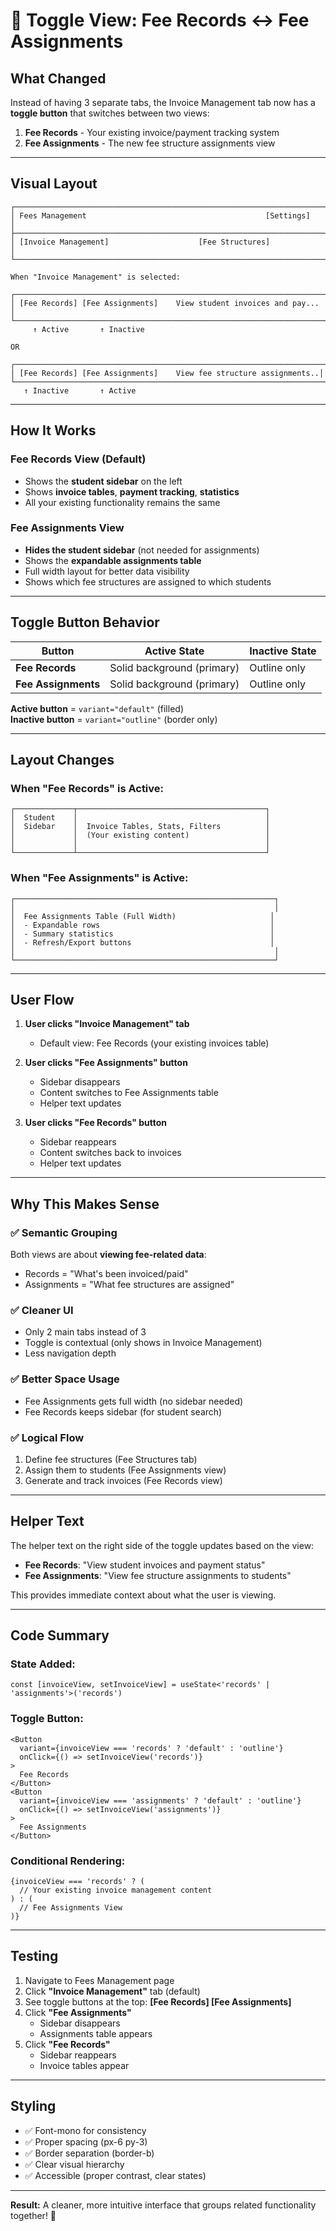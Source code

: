 # 🔄 Toggle View: Fee Records ↔️ Fee Assignments

## What Changed

Instead of having 3 separate tabs, the Invoice Management tab now has a **toggle button** that switches between two views:

1. **Fee Records** - Your existing invoice/payment tracking system
2. **Fee Assignments** - The new fee structure assignments view

---

## Visual Layout

```
┌─────────────────────────────────────────────────────────────────────┐
│ Fees Management                                        [Settings]    │
├─────────────────────────────────────────────────────────────────────┤
│ [Invoice Management]                    [Fee Structures]            │
└─────────────────────────────────────────────────────────────────────┘

When "Invoice Management" is selected:

┌─────────────────────────────────────────────────────────────────────┐
│ [Fee Records] [Fee Assignments]    View student invoices and pay... │
└─────────────────────────────────────────────────────────────────────┘
     ↑ Active       ↑ Inactive

OR

┌─────────────────────────────────────────────────────────────────────┐
│ [Fee Records] [Fee Assignments]    View fee structure assignments..│
└─────────────────────────────────────────────────────────────────────┘
   ↑ Inactive       ↑ Active
```

---

## How It Works

### **Fee Records View (Default)**
- Shows the **student sidebar** on the left
- Shows **invoice tables**, **payment tracking**, **statistics**
- All your existing functionality remains the same

### **Fee Assignments View**
- **Hides the student sidebar** (not needed for assignments)
- Shows the **expandable assignments table**
- Full width layout for better data visibility
- Shows which fee structures are assigned to which students

---

## Toggle Button Behavior

| Button | Active State | Inactive State |
|--------|--------------|----------------|
| **Fee Records** | Solid background (primary) | Outline only |
| **Fee Assignments** | Solid background (primary) | Outline only |

**Active button** = `variant="default"` (filled)  
**Inactive button** = `variant="outline"` (border only)

---

## Layout Changes

### When "Fee Records" is Active:
```
┌─────────────┬──────────────────────────────────────────┐
│  Student    │                                          │
│  Sidebar    │  Invoice Tables, Stats, Filters          │
│             │  (Your existing content)                 │
│             │                                          │
└─────────────┴──────────────────────────────────────────┘
```

### When "Fee Assignments" is Active:
```
┌──────────────────────────────────────────────────────────┐
│                                                          │
│  Fee Assignments Table (Full Width)                     │
│  - Expandable rows                                      │
│  - Summary statistics                                   │
│  - Refresh/Export buttons                               │
│                                                          │
└──────────────────────────────────────────────────────────┘
```

---

## User Flow

1. **User clicks "Invoice Management" tab**
   - Default view: Fee Records (your existing invoices table)

2. **User clicks "Fee Assignments" button**
   - Sidebar disappears
   - Content switches to Fee Assignments table
   - Helper text updates

3. **User clicks "Fee Records" button**
   - Sidebar reappears
   - Content switches back to invoices
   - Helper text updates

---

## Why This Makes Sense

### ✅ **Semantic Grouping**
Both views are about **viewing fee-related data**:
- Records = "What's been invoiced/paid"
- Assignments = "What fee structures are assigned"

### ✅ **Cleaner UI**
- Only 2 main tabs instead of 3
- Toggle is contextual (only shows in Invoice Management)
- Less navigation depth

### ✅ **Better Space Usage**
- Fee Assignments gets full width (no sidebar needed)
- Fee Records keeps sidebar (for student search)

### ✅ **Logical Flow**
1. Define fee structures (Fee Structures tab)
2. Assign them to students (Fee Assignments view)
3. Generate and track invoices (Fee Records view)

---

## Helper Text

The helper text on the right side of the toggle updates based on the view:

- **Fee Records**: "View student invoices and payment status"
- **Fee Assignments**: "View fee structure assignments to students"

This provides immediate context about what the user is viewing.

---

## Code Summary

### State Added:
```tsx
const [invoiceView, setInvoiceView] = useState<'records' | 'assignments'>('records')
```

### Toggle Button:
```tsx
<Button
  variant={invoiceView === 'records' ? 'default' : 'outline'}
  onClick={() => setInvoiceView('records')}
>
  Fee Records
</Button>
<Button
  variant={invoiceView === 'assignments' ? 'default' : 'outline'}
  onClick={() => setInvoiceView('assignments')}
>
  Fee Assignments
</Button>
```

### Conditional Rendering:
```tsx
{invoiceView === 'records' ? (
  // Your existing invoice management content
) : (
  // Fee Assignments View
)}
```

---

## Testing

1. Navigate to Fees Management page
2. Click **"Invoice Management"** tab (default)
3. See toggle buttons at the top: **[Fee Records] [Fee Assignments]**
4. Click **"Fee Assignments"**
   - Sidebar disappears
   - Assignments table appears
5. Click **"Fee Records"**
   - Sidebar reappears
   - Invoice tables appear

---

## Styling

- ✅ Font-mono for consistency
- ✅ Proper spacing (px-6 py-3)
- ✅ Border separation (border-b)
- ✅ Clear visual hierarchy
- ✅ Accessible (proper contrast, clear states)

---

**Result:** A cleaner, more intuitive interface that groups related functionality together! 🎉

